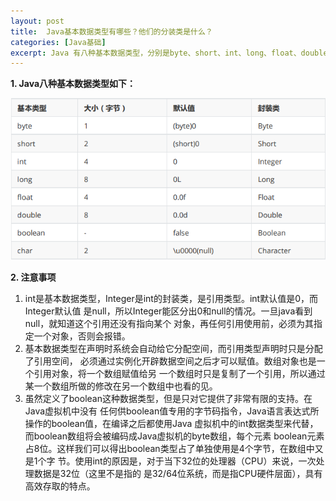 ```yaml
---
layout: post
title:  Java基本数据类型有哪些？他们的分装类是什么？
categories: [Java基础]
excerpt: Java 有八种基本数据类型，分别是byte、short、int、long、float、double、boolean、char.
---
```


**1. Java八种基本数据类型如下：**

![Java数据类型](images/2022/03/java数据类型.png)
 
**2. 注意事项**

1. int是基本数据类型，Integer是int的封装类，是引用类型。int默认值是0，而Integer默认值
是null，所以Integer能区分出0和null的情况。一旦java看到null，就知道这个引用还没有指向某个
对象，再任何引用使用前，必须为其指定一个对象，否则会报错。
2. 基本数据类型在声明时系统会自动给它分配空间，而引用类型声明时只是分配了引用空间，
必须通过实例化开辟数据空间之后才可以赋值。数组对象也是一个引用对象，将一个数组赋值给另
一个数组时只是复制了一个引用，所以通过某一个数组所做的修改在另一个数组中也看的见。
3. 虽然定义了boolean这种数据类型，但是只对它提供了非常有限的支持。在Java虚拟机中没有
任何供boolean值专用的字节码指令，Java语言表达式所操作的boolean值，在编译之后都使用Java
虚拟机中的int数据类型来代替，而boolean数组将会被编码成Java虚拟机的byte数组，每个元素
boolean元素占8位。这样我们可以得出boolean类型占了单独使用是4个字节，在数组中又是1个字
节。使用int的原因是，对于当下32位的处理器（CPU）来说，一次处理数据是32位（这里不是指的
是32/64位系统，而是指CPU硬件层面），具有高效存取的特点。
